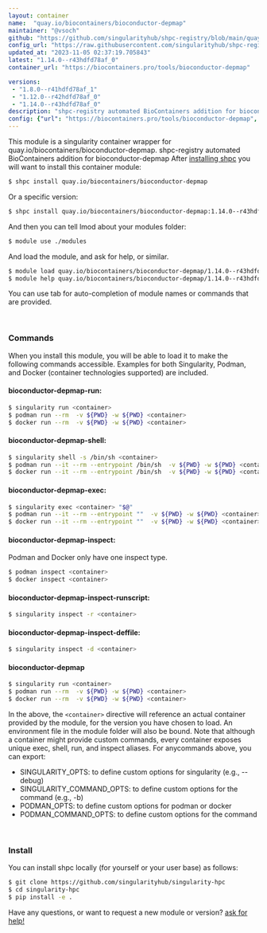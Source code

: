 ```yaml
---
layout: container
name:  "quay.io/biocontainers/bioconductor-depmap"
maintainer: "@vsoch"
github: "https://github.com/singularityhub/shpc-registry/blob/main/quay.io/biocontainers/bioconductor-depmap/container.yaml"
config_url: "https://raw.githubusercontent.com/singularityhub/shpc-registry/main/quay.io/biocontainers/bioconductor-depmap/container.yaml"
updated_at: "2023-11-05 02:37:19.705843"
latest: "1.14.0--r43hdfd78af_0"
container_url: "https://biocontainers.pro/tools/bioconductor-depmap"

versions:
 - "1.8.0--r41hdfd78af_1"
 - "1.12.0--r42hdfd78af_0"
 - "1.14.0--r43hdfd78af_0"
description: "shpc-registry automated BioContainers addition for bioconductor-depmap"
config: {"url": "https://biocontainers.pro/tools/bioconductor-depmap", "maintainer": "@vsoch", "description": "shpc-registry automated BioContainers addition for bioconductor-depmap", "latest": {"1.14.0--r43hdfd78af_0": "sha256:3c11fbce209d3cd1f2f893ff56dc578b68d8fde4c9151f5c5fb9e79f5a0b6d5b"}, "tags": {"1.8.0--r41hdfd78af_1": "sha256:7b9535db882b1f71e486e06c0af358553094bfbef3f6f971facefd7cf11a7330", "1.12.0--r42hdfd78af_0": "sha256:ec33d06075320fb68ce63527acbe139bb3179d99b8b8caeb9ce3a3c8da52660b", "1.14.0--r43hdfd78af_0": "sha256:3c11fbce209d3cd1f2f893ff56dc578b68d8fde4c9151f5c5fb9e79f5a0b6d5b"}, "docker": "quay.io/biocontainers/bioconductor-depmap"}
---
```


This module is a singularity container wrapper for quay.io/biocontainers/bioconductor-depmap.
shpc-registry automated BioContainers addition for bioconductor-depmap
After [installing shpc](#install) you will want to install this container module:


```bash
$ shpc install quay.io/biocontainers/bioconductor-depmap
```

Or a specific version:

```bash
$ shpc install quay.io/biocontainers/bioconductor-depmap:1.14.0--r43hdfd78af_0
```

And then you can tell lmod about your modules folder:

```bash
$ module use ./modules
```

And load the module, and ask for help, or similar.

```bash
$ module load quay.io/biocontainers/bioconductor-depmap/1.14.0--r43hdfd78af_0
$ module help quay.io/biocontainers/bioconductor-depmap/1.14.0--r43hdfd78af_0
```

You can use tab for auto-completion of module names or commands that are provided.

<br>

### Commands

When you install this module, you will be able to load it to make the following commands accessible.
Examples for both Singularity, Podman, and Docker (container technologies supported) are included.

#### bioconductor-depmap-run:

```bash
$ singularity run <container>
$ podman run --rm  -v ${PWD} -w ${PWD} <container>
$ docker run --rm  -v ${PWD} -w ${PWD} <container>
```

#### bioconductor-depmap-shell:

```bash
$ singularity shell -s /bin/sh <container>
$ podman run --it --rm --entrypoint /bin/sh  -v ${PWD} -w ${PWD} <container>
$ docker run --it --rm --entrypoint /bin/sh  -v ${PWD} -w ${PWD} <container>
```

#### bioconductor-depmap-exec:

```bash
$ singularity exec <container> "$@"
$ podman run --it --rm --entrypoint ""  -v ${PWD} -w ${PWD} <container> "$@"
$ docker run --it --rm --entrypoint ""  -v ${PWD} -w ${PWD} <container> "$@"
```

#### bioconductor-depmap-inspect:

Podman and Docker only have one inspect type.

```bash
$ podman inspect <container>
$ docker inspect <container>
```

#### bioconductor-depmap-inspect-runscript:

```bash
$ singularity inspect -r <container>
```

#### bioconductor-depmap-inspect-deffile:

```bash
$ singularity inspect -d <container>
```



#### bioconductor-depmap

```bash
$ singularity run <container>
$ podman run --rm  -v ${PWD} -w ${PWD} <container>
$ docker run --rm  -v ${PWD} -w ${PWD} <container>
```


In the above, the `<container>` directive will reference an actual container provided
by the module, for the version you have chosen to load. An environment file in the
module folder will also be bound. Note that although a container
might provide custom commands, every container exposes unique exec, shell, run, and
inspect aliases. For anycommands above, you can export:

 - SINGULARITY_OPTS: to define custom options for singularity (e.g., --debug)
 - SINGULARITY_COMMAND_OPTS: to define custom options for the command (e.g., -b)
 - PODMAN_OPTS: to define custom options for podman or docker
 - PODMAN_COMMAND_OPTS: to define custom options for the command

<br>

### Install

You can install shpc locally (for yourself or your user base) as follows:

```bash
$ git clone https://github.com/singularityhub/singularity-hpc
$ cd singularity-hpc
$ pip install -e .
```

Have any questions, or want to request a new module or version? [ask for help!](https://github.com/singularityhub/singularity-hpc/issues)